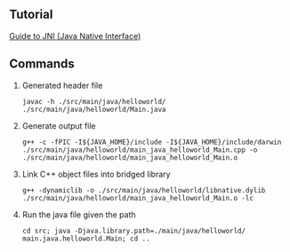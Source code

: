 ## Tutorial
[Guide to JNI (Java Native Interface)](https://www.baeldung.com/jni)
## Commands
1. Generated header file
    ```shell script
    javac -h ./src/main/java/helloworld/ ./src/main/java/helloworld/Main.java
    ```
2. Generate output file
    ```shell script
    g++ -c -fPIC -I${JAVA_HOME}/include -I${JAVA_HOME}/include/darwin ./src/main/java/helloworld/main_java_helloworld_Main.cpp -o ./src/main/java/helloworld/main_java_helloworld_Main.o
    ```
3. Link C++ object files into bridged library
    ```shell script
    g++ -dynamiclib -o ./src/main/java/helloworld/libnative.dylib ./src/main/java/helloworld/main_java_helloworld_Main.o -lc
    ```
4. Run the java file given the path
    ```shell script
    cd src; java -Djava.library.path=./main/java/helloworld/ main.java.helloworld.Main; cd ..
    ```
